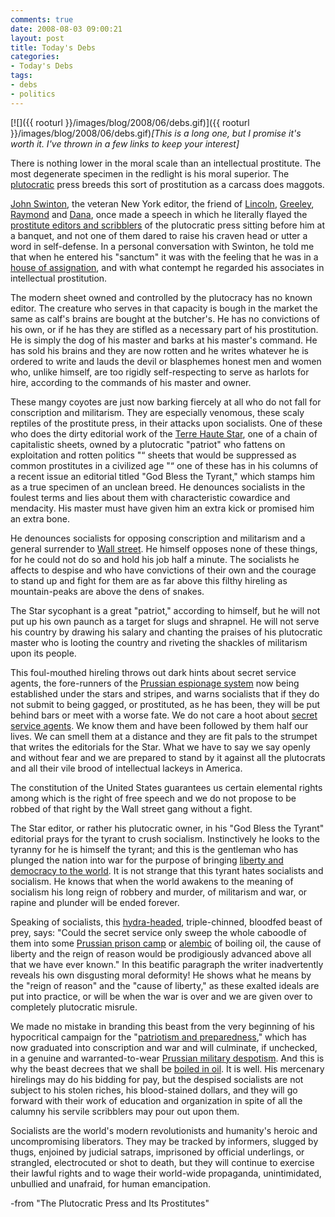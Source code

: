 ```yaml
---
comments: true
date: 2008-08-03 09:00:21
layout: post
title: Today's Debs
categories:
- Today's Debs
tags:
- debs
- politics
---
```


[![]({{ rooturl }}/images/blog/2008/06/debs.gif)]({{ rooturl }}/images/blog/2008/06/debs.gif)_[This is a long one, but I promise it's worth it. I've thrown in a few links to keep your interest]_

There is nothing lower in the moral scale than an intellectual prostitute. The most degenerate specimen in the redlight is his moral superior. The [plutocratic](http://en.wikipedia.org/wiki/Plutocracy) press breeds this sort of prostitution as a carcass does maggots.<!-- more -->

[John Swinton](http://query.nytimes.com/gst/abstract.html?res=9F05E2DA1E39EF32A25755C1A9649D946097D6CF), the veteran New York editor, the friend of [Lincoln](http://www.whitehouse.gov/history/presidents/al16.html), [Greeley](http://en.wikipedia.org/wiki/Horace_Greeley), [Raymond](http://en.wikipedia.org/wiki/Henry_Jarvis_Raymond) and [Dana](http://en.wikipedia.org/wiki/Charles_Anderson_Dana), once made a speech in which he literally flayed the [prostitute editors and scribblers](http://johnthenewsking.files.wordpress.com/2007/09/ap_press_room_070711_ssh1.jpg) of the plutocratic press sitting before him at a banquet, and not one of them dared to raise his craven head or utter a word in self-defense. In a personal conversation with Swinton, he told me that when he entered his "sanctum" it was with the feeling that he was in a [house of assignation](http://www.geocities.com/ResearchTriangle/System/1543/bordello.gif), and with what contempt he regarded his associates in intellectual prostitution.

The modern sheet owned and controlled by the plutocracy has no known editor. The creature who serves in that capacity is bough in the market the same as calf's brains are bought at the butcher's. He has no convictions of his own, or if he has they are stifled as a necessary part of his prostitution. He is simply the dog of his master and barks at his master's command. He has sold his brains and they are now rotten and he writes whatever he is ordered to write and lauds the devil or blasphemes honest men and women who, unlike himself, are too rigidly self-respecting to serve as harlots for hire, according to the commands of his master and owner.

These mangy coyotes are just now barking fiercely at all who do not fall for conscription and militarism. They are especially venomous, these scaly reptiles of the prostitute press, in their attacks upon socialists. One of these who does the dirty editorial work of the [Terre Haute Star](http://www.tribstar.com/), one of a chain of capitalistic sheets, owned by a plutocratic "patriot" who fattens on exploitation and rotten politics "“ sheets that would be suppressed as common prostitutes in a civilized age "“ one of these has in his columns of a recent issue an editorial titled "God Bless the Tyrant," which stamps him as a true specimen of an unclean breed. He denounces socialists in the foulest terms and lies about them with characteristic cowardice and mendacity. His master must have given him an extra kick or promised him an extra bone.

He denounces socialists for opposing conscription and militarism and a general surrender to [Wall street](http://www.bidandask.org/images/wall-street.jpg). He himself opposes none of these things, for he could not do so and hold his job half a minute. The socialists he affects to despise and who have convictions of their own and the courage to stand up and fight for them are as far above this filthy hireling as mountain-peaks are above the dens of snakes.

The Star sycophant is a great "patriot," according to himself, but he will not put up his own paunch as a target for slugs and shrapnel. He will not serve his country by drawing his salary and chanting the praises of his plutocratic master who is looting the country and riveting the shackles of militarism upon its people.

This foul-mouthed hireling throws out dark hints about secret service agents, the fore-runners of the [Prussian espionage system](http://kuttisevuru.blogspot.com/2006/08/secret-services.html) now being established under the stars and stripes, and warns socialists that if they do not submit to being gagged, or prostituted, as he has been, they will be put behind bars or meet with a worse fate. We do not care a hoot about [secret service agents](http://streetknowledge.files.wordpress.com/2008/05/345579246_2f704d0a31.jpg). We know them and have been followed by them half our lives. We can smell them at a distance and they are fit pals to the strumpet that writes the editorials for the Star. What we have to say we say openly and without fear and we are prepared to stand by it against all the plutocrats and all their vile brood of intellectual lackeys in America.

The constitution of the United States guarantees us certain elemental rights among which is the right of free speech and we do not propose to be robbed of that right by the Wall street gang without a fight.

The Star editor, or rather his plutocratic owner, in his "God Bless the Tyrant" editorial prays for the tyrant to crush socialism. Instinctively he looks to the tyranny for he is himself the tyrant; and this is the gentleman who has plunged the nation into war for the purpose of bringing [liberty and democracy to the world](http://www.whitehouse.gov/news/releases/2004/05/20040524-10.html). It is not strange that this tyrant hates socialists and socialism. He knows that when the world awakens to the meaning of socialism his long reign of robbery and murder, of militarism and war, or rapine and plunder will be ended forever.

Speaking of socialists, this [hydra-headed](http://en.wikipedia.org/wiki/Lernaean_Hydra), triple-chinned, bloodfed beast of prey, says: "Could the secret service only sweep the whole caboodle of them into some [Prussian prison camp](http://query.nytimes.com/gst/abstract.html?res=9400EEDC153BE233A25752C2A9679D946496D6CF) or [alembic](http://en.wikipedia.org/wiki/Alembic) of boiling oil, the cause of liberty and the reign of reason would be prodigiously advanced above all that we have ever known." In this beatific paragraph the writer inadvertently reveals his own disgusting moral deformity! He shows what he means by the "reign of reason" and the "cause of liberty," as these exalted ideals are put into practice, or will be when the war is over and we are given over to completely plutocratic misrule.

We made no mistake in branding this beast from the very beginning of his hypocritical campaign for the "[patriotism and preparedness](http://en.wikipedia.org/wiki/War_on_Terrorism)," which has now graduated into conscription and war and will culminate, if unchecked, in a genuine and warranted-to-wear [Prussian military despotism](http://portrait.kaar.at/Verschiedene%2019.Jhd%20Teil%202/images/otto_von_bismarck.jpg). And this is why the beast decrees that we shall be [boiled in oil](http://ngm.nationalgeographic.com/ngm/100best/images/storyD_main.jpg). It is well. His mercenary hirelings may do his bidding for pay, but the despised socialists are not subject to his stolen riches, his blood-stained dollars, and they will go forward with their work of education and organization in spite of all the calumny his servile scribblers may pour out upon them.

Socialists are the world's modern revolutionists and humanity's heroic and uncompromising liberators. They may be tracked by informers, slugged by thugs, enjoined by judicial satraps, imprisoned by official underlings, or strangled, electrocuted or shot to death, but they will continue to exercise their lawful rights and to wage their world-wide propaganda, unintimidated, unbullied and unafraid, for human emancipation.


-from "The Plutocratic Press and Its Prostitutes"
